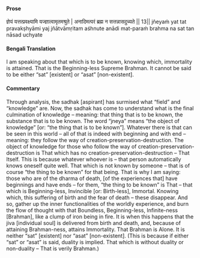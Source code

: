 #### Prose 

ज्ञेयं यत्तत्प्रवक्ष्यामि यज्ज्ञात्वामृतमश्रुते |
अनादिमत्परं ब्रह्म न सत्तन्नासदुच्यते || 13||
jñeyaṁ yat tat pravakṣhyāmi yaj jñātvāmṛitam aśhnute
anādi mat-paraṁ brahma na sat tan nāsad uchyate

 #### Bengali Translation 

I am speaking about that which is to be known, knowing which, immortality is attained. That is the Beginning-less Supreme Brahman. It cannot be said to be either “sat” [existent] or “asat” [non-existent].

 #### Commentary 

Through analysis, the sadhak [aspirant] has surmised what “field” and “knowledge” are. Now, the sadhak has come to understand what is the final culmination of knowledge – meaning: that thing that is to be known, the substance that is to be known. The word “jneya” means “the object of knowledge” [or: “the thing that is to be known”]. Whatever there is that can be seen in this world – all of that is indeed with beginning and with end – meaning: they follow the way of creation-preservation-destruction. The object of knowledge for those who follow the way of creation-preservation-destruction is That which has no creation-preservation-destruction – That Itself. This is because whatever whoever is – that person automatically knows oneself quite well. That which is not known by someone – that is of course “the thing to be known” for that being. That is why I am saying: those who are of the dharma of death, [of the experiences that] have beginnings and have ends – for them, “the thing to be known” is That – that which is Beginning-less, Invincible [or: Birth-less], Immortal. Knowing which, this suffering of birth and the fear of death – these disappear. And so, gather up the inner functionalities of the worldly experience, and burn the flow of thought with that Boundless, Beginning-less, Infinite-ness [Brahman], like a clump of iron being in fire. It is when this happens that the jiva [individual soul] is delivered from birth and death, and, because of attaining Brahman-ness, attains Immortality. That Brahman is Alone. It is neither “sat” [existent] nor “asat” [non-existent]. (This is because if either “sat” or “asat” is said, duality is implied. That which is without duality or non-duality – That is verily Brahman.)